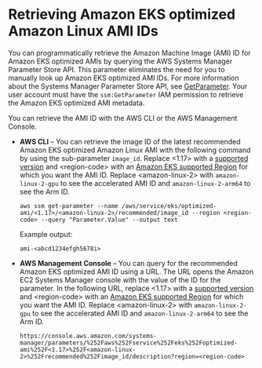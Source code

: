 # Retrieving Amazon EKS optimized Amazon Linux AMI IDs<a name="retrieve-ami-id"></a>

You can programmatically retrieve the Amazon Machine Image \(AMI\) ID for Amazon EKS optimized AMIs by querying the AWS Systems Manager Parameter Store API\. This parameter eliminates the need for you to manually look up Amazon EKS optimized AMI IDs\. For more information about the Systems Manager Parameter Store API, see [GetParameter](https://docs.aws.amazon.com/systems-manager/latest/APIReference/API_GetParameter.html)\. Your user account must have the `ssm:GetParameter` IAM permission to retrieve the Amazon EKS optimized AMI metadata\.

You can retrieve the AMI ID with the AWS CLI or the AWS Management Console\.
+ **AWS CLI** – You can retrieve the image ID of the latest recommended Amazon EKS optimized Amazon Linux AMI with the following command by using the sub\-parameter `image_id`\. Replace <1\.17> with a [supported version](platform-versions.md) and <region\-code> with an [Amazon EKS supported Region](https://docs.aws.amazon.com/general/latest/gr/eks.html) for which you want the AMI ID\. Replace <amazon\-linux\-2> with `amazon-linux-2-gpu` to see the accelerated AMI ID and `amazon-linux-2-arm64` to see the Arm ID\.

  ```
  aws ssm get-parameter --name /aws/service/eks/optimized-ami/<1.17>/<amazon-linux-2>/recommended/image_id --region <region-code> --query "Parameter.Value" --output text
  ```

  Example output:

  ```
  ami-<abcd1234efgh5678i>
  ```
+ **AWS Management Console** – You can query for the recommended Amazon EKS optimized AMI ID using a URL\. The URL opens the Amazon EC2 Systems Manager console with the value of the ID for the parameter\. In the following URL, replace <1\.17> with a [supported version](platform-versions.md) and <region\-code> with an [Amazon EKS supported Region](https://docs.aws.amazon.com/general/latest/gr/eks.html) for which you want the AMI ID\. Replace <amazon\-linux\-2> with `amazon-linux-2-gpu` to see the accelerated AMI ID and `amazon-linux-2-arm64` to see the Arm ID\.

  ```
  https://console.aws.amazon.com/systems-manager/parameters/%252Faws%252Fservice%252Feks%252Foptimized-ami%252F<1.17>%252F<amazon-linux-2>%252Frecommended%252Fimage_id/description?region=<region-code>
  ```